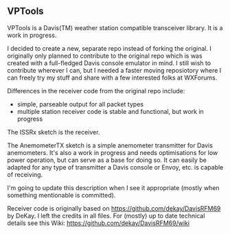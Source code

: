 VPTools
-------

VPTools is a Davis(TM) weather station compatible transceiver library. It is a work in progress.

I decided to create a new, separate repo instead of forking the original. I originally only planned to contribute to the original repo which is was created with a full-fledged Davis console emulator in mind. I still wish to contribute wherever I can, but I needed a faster moving reposiotory where I can freely try my stuff and share with a few interested folks at WXForums.

Differences in the receiver code from the original repo include:

- simple, parseable output for all packet types
- multiple station receiver code is stable and functional, but work in progress

The ISSRx sketch is the receiver.

The AnemometerTX sketch is a simple anemometer transmitter for Davis anemometers. It's also a work in progress and needs optimisations for low power operation, but can serve as a base for doing so. It can easily be adapted for any type of transmitter a Davis console or Envoy, etc. is capable of receiving.

I'm going to update this description when I see it appropriate (mostly when something mentionable is committed).

Receiver code is originally based on https://github.com/dekay/DavisRFM69 by DeKay. I left the credits in all files. For (mostly) up to date technical details see this Wiki: https://github.com/dekay/DavisRFM69/wiki
